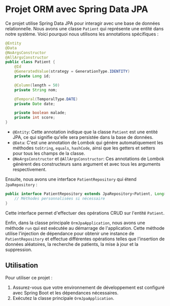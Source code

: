 # Projet ORM avec Spring Data JPA

Ce projet utilise Spring Data JPA pour interagir avec une base de données relationnelle. Nous avons une classe `Patient` qui représente une entité dans notre système. Voici pourquoi nous utilisons les annotations spécifiques :

```java
@Entity
@Data
@NoArgsConstructor
@AllArgsConstructor
public class Patient {
    @Id
    @GeneratedValue(strategy = GenerationType.IDENTITY)
    private Long id;

    @Column(length = 50)
    private String nom;

    @Temporal(TemporalType.DATE)
    private Date date;

    private boolean malade;
    private int score;
}
```

- `@Entity`: Cette annotation indique que la classe `Patient` est une entité JPA, ce qui signifie qu'elle sera persistée dans la base de données.
- `@Data`: C'est une annotation de Lombok qui génère automatiquement les méthodes `toString`, `equals`, `hashCode`, ainsi que les getters et setters pour tous les champs de la classe.
- `@NoArgsConstructor` et `@AllArgsConstructor`: Ces annotations de Lombok génèrent des constructeurs sans argument et avec tous les arguments respectivement.

Ensuite, nous avons une interface `PatientRepository` qui étend `JpaRepository` :

```java
public interface PatientRepository extends JpaRepository<Patient, Long> {
    // Méthodes personnalisées si nécessaire
}
```

Cette interface permet d'effectuer des opérations CRUD sur l'entité `Patient`.

Enfin, dans la classe principale `OrmJpaApplication`, nous avons une méthode `run` qui est exécutée au démarrage de l'application. Cette méthode utilise l'injection de dépendance pour obtenir une instance de `PatientRepository` et effectue différentes opérations telles que l'insertion de données aléatoires, la recherche de patients, la mise à jour et la suppression.

## Utilisation

Pour utiliser ce projet :

1. Assurez-vous que votre environnement de développement est configuré avec Spring Boot et les dépendances nécessaires.
2. Exécutez la classe principale `OrmJpaApplication`.
